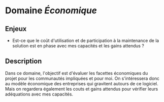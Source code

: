 # Domaine *Économique*

## Enjeux

- Est-ce que le coût d'utilisation et de participation à la maintenance de la solution est en phase avec mes capacités et les gains attendus ?

## Description

Dans ce domaine, l'objectif est d'évaluer les facettes économiques du projet pour les communautés impliquées et pour moi. On s'intéressera donc au modèle économique des entreprises qui gravitent autours de ce logiciel. Mais on regardera également les couts et gains attendus pour vérifier leurs adéquations avec mes capacités. 

